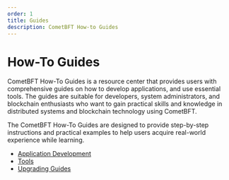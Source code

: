 ```yaml
---
order: 1
title: Guides
description: CometBFT How-to Guides
---
```


# How-To Guides

CometBFT How-To Guides is a resource center that provides users with comprehensive guides
on how to develop applications, and use essential tools. The guides are suitable for developers, system administrators,
and blockchain enthusiasts who want to gain practical skills and knowledge in distributed
systems and blockchain technology using CometBFT.

The CometBFT How-To Guides are designed to provide step-by-step instructions and practical
examples to help users acquire real-world experience while learning.

- [Application Development](./app-dev/README.md)
- [Tools](./tools/README.md)
- [Upgrading Guides](upgrades/README.md)
